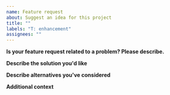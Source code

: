 ```yaml
--- 
name: Feature request 
about: Suggest an idea for this project 
title: "" 
labels: "T: enhancement" 
assignees: "" 
--- 
```

 
**Is your feature request related to a problem? Please describe.** 
 
<!-- A clear and concise description of what the problem is. 
e.g. I'm always frustrated when [...] --> 
 
**Describe the solution you'd like** 
 
<!-- A clear and concise description of what you want to 
happen. --> 
 
**Describe alternatives you've considered** 
 
<!-- A clear and concise description of any 
alternative solutions or features you've considered. --> 
 
**Additional context** 
 
<!-- Add any other context or screenshots about the feature request 
here. --> 
                                                                                                                                                                                                                                                 